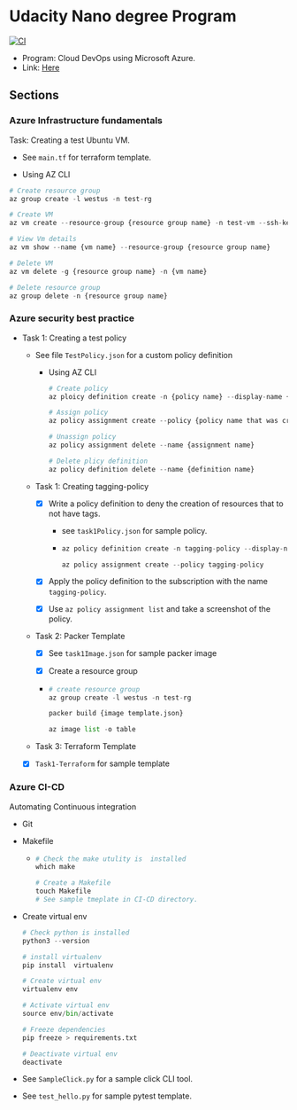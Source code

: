 # Udacity Nano degree Program

[![CI](https://github.com/fodare/Udacity-Nano-Program/actions/workflows/ci.yml/badge.svg)](https://github.com/fodare/Udacity-Nano-Program/actions/workflows/ci.yml)

- Program: Cloud DevOps using Microsoft Azure.
- Link: [Here](https://www.udacity.com/course/cloud-devops-using-microsoft-azure-nanodegree--nd082)

## Sections

### Azure Infrastructure fundamentals

Task: Creating a test Ubuntu VM.

- See `main.tf` for terraform template.

- Using AZ CLI

```python
# Create resource group
az group create -l westus -n test-rg

# Create VM
az vm create --resource-group {resource group name} -n test-vm --ssh-key-values "~/.ssh/azure_rsa.pub" --admin-username adminuser --image UbuntuLTS --output json --verbose

# View Vm details
az vm show --name {vm name} --resource-group {resource group name}

# Delete VM
az vm delete -g {resource group name} -n {vm name}

# Delete resource group
az group delete -n {resource group name}
```

### Azure security best practice

- Task 1: Creating a test policy

  - See file `TestPolicy.json` for a custom policy definition

    - Using AZ CLI

      ```python
      # Create policy
      az ploicy definition create -n {policy name} --display-name {policy display name} --rules {policy json file}

      # Assign policy
      az policy assignment create --policy {policy name that was created}

      # Unassign policy
      az policy assignment delete --name {assignment name}

      # Delete plicy definition
      az policy definition delete --name {definition name}
      ```

  - Task 1: Creating tagging-policy

    - [x] Write a policy definition to deny the creation of resources that to not have tags.
      - see `task1Policy.json` for sample policy.

      - ```python
        az policy definition create -n tagging-policy --display-name tagging-policy --rules task1Policy.json

        az policy assignment create --policy tagging-policy 
        ```

    - [x] Apply the policy definition to the subscription with the name `tagging-policy`.
    - [x] Use `az policy assignment list` and take a screenshot of the policy.

  - Task 2: Packer Template

    - [x] See `task1Image.json` for sample packer image

    - [x] Create a resource group

    - ```python
      # create resource group
      az group create -l westus -n test-rg

      packer build {image template.json}

      az image list -o table
      ```

  - Task 3: Terraform Template
  - [x] `Task1-Terraform` for sample template

### Azure CI-CD

Automating Continuous integration

- Git

- Makefile

  - ```python
    # Check the make utulity is  installed
    which make

    # Create a Makefile
    touch Makefile
    # See sample tmeplate in CI-CD directory.
    ```

- Create virtual env

  ```python
  # Check python is installed
  python3 --version

  # install virtualenv
  pip install  virtualenv

  # Create virtual env
  virtualenv env

  # Activate virtual env
  source env/bin/activate

  # Freeze dependencies
  pip freeze > requirements.txt

  # Deactivate virtual env
  deactivate
  ```

- See `SampleClick.py` for a sample click CLI tool.
- See `test_hello.py` for sample pytest template.
